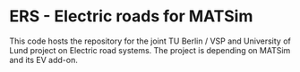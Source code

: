 # ERS - Electric roads for MATSim

This code hosts the repository for the joint TU Berlin / VSP and University of Lund project on Electric road systems. The project is depending on MATSim and its EV add-on.

